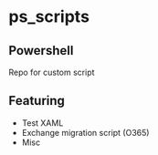 # ps_scripts

## Powershell
Repo for custom script

Featuring
----------------
* Test XAML
* Exchange migration script (O365)
* Misc